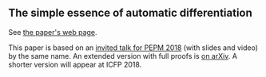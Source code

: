 ## The simple essence of automatic differentiation

See [the paper's web page](http://conal.net/papers/essence-of-ad/).

This paper is based on an [invited talk for PEPM 2018](https://github.com/conal/talk-2018-essence-of-ad/blob/master/readme.md) (with slides and video) by the same name.
An extended version with full proofs is [on arXiv](https://arxiv.org/abs/1804.00746).
A shorter version will appear at ICFP 2018.
